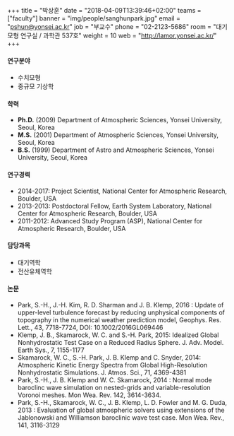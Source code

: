 ﻿+++
title = "박상훈"
date = "2018-04-09T13:39:46+02:00"
teams = ["faculty"]
banner = "img/people/sanghunpark.jpg"
email = "pshun@yonsei.ac.kr"
job = "부교수"
phone = "02-2123-5686"
room = "대기모형 연구실 / 과학관 537호"
weight = 10
web = "http://lamor.yonsei.ac.kr/"
+++

#### 연구분야
+ 수치모형
+ 중규모 기상학

#### 학력
+ **Ph.D.** (2009) Department of Atmospheric Sciences, Yonsei University, Seoul, Korea
+ **M.S.** (2001) Department of Atmospheric Sciences, Yonsei University, Seoul, Korea
+ **B.S.** (1999)  Department of Astro and Atmospheric Sciences, Yonsei University, Seoul, Korea

#### 연구경력
+ 2014-2017: Project Scientist, National Center for Atmospheric Research, Boulder, USA
+ 2013-2013: Postdoctoral Fellow, Earth System Laboratory, National Center for Atmospheric Research, Boulder, USA
+ 2011-2012: Advanced Study Program (ASP), National Center for Atmospheric Research, Boulder, USA

#### 담당과목
+ 대기역학
+ 전산유체역학

#### 논문
+  Park, S.-H., J.-H. Kim, R. D. Sharman and J. B. Klemp, 2016 : Update of upper-level turbulence forecast by reducing unphysical components of topography in the numerical weather prediction model, Geophys. Res. Lett., 43, 7718-7724, DOI: 10.1002/2016GL069446
+ Klemp, J. B., Skamarock, W. C. and S.-H. Park, 2015: Idealized Global Nonhydrostatic Test Case on a Reduced Radius Sphere. J. Adv. Model. Earth Sys., 7, 1155-1177
+ Skamarock, W. C., S.-H. Park, J. B. Klemp and C. Snyder, 2014: Atmospheric Kinetic Energy Spectra from Global High-Resolution Nonhydrostatic Simulations. J. Atmos. Sci., 71, 4369-4381
+ Park, S.-H., J. B. Klemp and W. C. Skamarock, 2014 : Normal mode baroclinc wave simulation on nested-grids and variable-resolution Voronoi meshes. Mon Wea. Rev. 142, 3614-3634.
+ Park, S.-H., Skamarock, W. C., J. B. Klemp, L. D. Fowler and M. G. Duda, 2013 : Evaluation of global atmospheric solvers using extensions of the Jablonowski and Williamson baroclinic wave test case. Mon Wea. Rev., 141, 3116-3129
